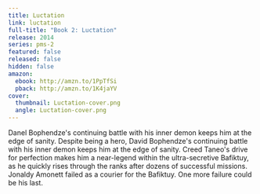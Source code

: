 ```yaml
---
title: Luctation
link: luctation
full-title: "Book 2: Luctation"
release: 2014
series: pms-2
featured: false
released: false
hidden: false
amazon:
  ebook: http://amzn.to/1PpTfSi
  pback: http://amzn.to/1K4jaYV
cover:
  thumbnail: Luctation-cover.png
  angle: Luctation-cover.png
---
```


Danel Bophendze's continuing battle with his inner demon keeps him at the edge of sanity. Despite being a hero, David Bophendze's continuing battle with his inner demon keeps him at the edge of sanity. Creed Taneo's drive for perfection makes him a near-legend within the ultra-secretive Bafiktuy, as he quickly rises through the ranks after dozens of successful missions. Jonaldy Amonett failed as a courier for the Bafiktuy. One more failure could be his last.